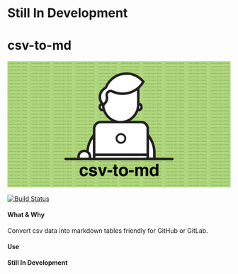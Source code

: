 # **Still In Development**
# csv-to-md

![csv-to-md-logo](./media/csv-to-md-logo.png)

[![Build Status](https://travis-ci.org/matt-jarrett/csv-to-md.svg?branch=master)](https://travis-ci.org/matt-jarrett/csv-to-md)

#### What & Why

Convert csv data into markdown tables friendly for GitHub or GitLab.

#### Use
**Still In Development**
